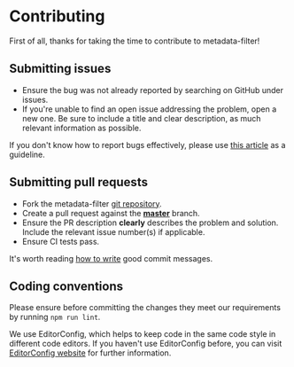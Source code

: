 # Contributing

First of all, thanks for taking the time to contribute to metadata-filter!

## Submitting issues

- Ensure the bug was not already reported by searching on GitHub under issues.
- If you're unable to find an open issue addressing the problem, open a new one.
    Be sure to include a title and clear description, as much relevant information as possible.

If you don't know how to report bugs effectively, please use [this article][report-bugs] as a guideline.

## Submitting pull requests

- Fork the metadata-filter [git repository][repository].
- Create a pull request against the [**master**][repository-master] branch.
- Ensure the PR description **clearly** describes the problem and solution.
    Include the relevant issue number(s) if applicable.
- Ensure CI tests pass.

It's worth reading [how to write][commit-messages] good commit messages.

## Coding conventions

Please ensure before committing the changes they meet our requirements by running `npm run lint`.

We use EditorConfig, which helps to keep code in the same code style in different code editors. If you haven't use EditorConfig before, you can visit [EditorConfig website][editorconfig] for further information.

[commit-messages]: http://chris.beams.io/posts/git-commit/
[editorconfig]: http://editorconfig.org/#overview
[report-bugs]: http://www.chiark.greenend.org.uk/~sgtatham/bugs.html
[repository]: https://github.com/web-scrobbler/metadata-filter/tree/master
[repository-master]: https://github.com/web-scrobbler/metadata-filter/tree/master
